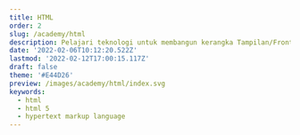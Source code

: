 ```yaml
---
title: HTML
order: 2
slug: /academy/html
description: Pelajari teknologi untuk membangun kerangka Tampilan/Front-End web menggunakan HTML 5
date: '2022-02-06T10:12:20.522Z'
lastmod: '2022-02-12T17:00:15.117Z'
draft: false
theme: '#E44D26'
preview: /images/academy/html/index.svg
keywords:
  - html
  - html 5
  - hypertext markup language
---
```


